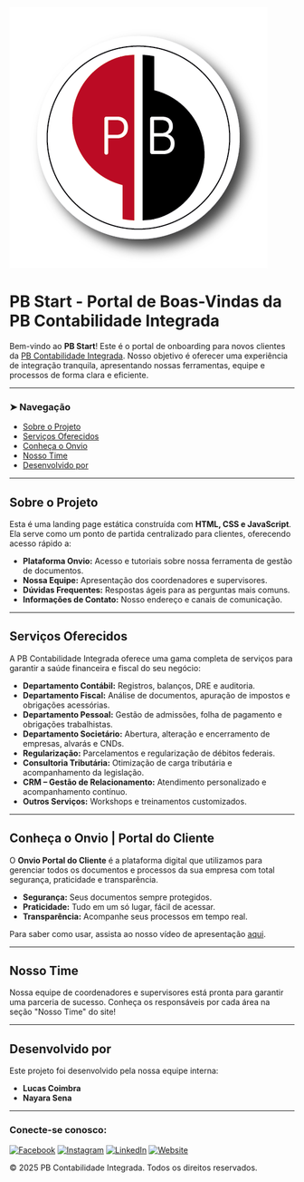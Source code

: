 ![PB Start Logo](assets/img/logo.png)

# PB Start - Portal de Boas-Vindas da PB Contabilidade Integrada

Bem-vindo ao **PB Start**! Este é o portal de onboarding para novos clientes da [PB Contabilidade Integrada](https://pbcontabilidadeintegrada.com.br/). Nosso objetivo é oferecer uma experiência de integração tranquila, apresentando nossas ferramentas, equipe e processos de forma clara e eficiente.

---

### ➤ Navegação

- [Sobre o Projeto](#sobre-o-projeto)
- [Serviços Oferecidos](#serviços-oferecidos)
- [Conheça o Onvio](#conheça-o-onvio-|-portal-do-cliente)
- [Nosso Time](#nosso-time)
- [Desenvolvido por](#desenvolvido-por)

---

## Sobre o Projeto

Esta é uma landing page estática construída com **HTML, CSS e JavaScript**. Ela serve como um ponto de partida centralizado para clientes, oferecendo acesso rápido a:

- **Plataforma Onvio:** Acesso e tutoriais sobre nossa ferramenta de gestão de documentos.
- **Nossa Equipe:** Apresentação dos coordenadores e supervisores.
- **Dúvidas Frequentes:** Respostas ágeis para as perguntas mais comuns.
- **Informações de Contato:** Nosso endereço e canais de comunicação.

---

## Serviços Oferecidos

A PB Contabilidade Integrada oferece uma gama completa de serviços para garantir a saúde financeira e fiscal do seu negócio:

- **Departamento Contábil:** Registros, balanços, DRE e auditoria.
- **Departamento Fiscal:** Análise de documentos, apuração de impostos e obrigações acessórias.
- **Departamento Pessoal:** Gestão de admissões, folha de pagamento e obrigações trabalhistas.
- **Departamento Societário:** Abertura, alteração e encerramento de empresas, alvarás e CNDs.
- **Regularização:** Parcelamentos e regularização de débitos federais.
- **Consultoria Tributária:** Otimização de carga tributária e acompanhamento da legislação.
- **CRM – Gestão de Relacionamento:** Atendimento personalizado e acompanhamento contínuo.
- **Outros Serviços:** Workshops e treinamentos customizados.

---

## Conheça o Onvio | Portal do Cliente

O **Onvio Portal do Cliente** é a plataforma digital que utilizamos para gerenciar todos os documentos e processos da sua empresa com total segurança, praticidade e transparência.

- **Segurança:** Seus documentos sempre protegidos.
- **Praticidade:** Tudo em um só lugar, fácil de acessar.
- **Transparência:** Acompanhe seus processos em tempo real.

Para saber como usar, assista ao nosso vídeo de apresentação [aqui](https://www.youtube.com/watch?v=wW-LLlyaW3c).

---

## Nosso Time

Nossa equipe de coordenadores e supervisores está pronta para garantir uma parceria de sucesso. Conheça os responsáveis por cada área na seção "Nosso Time" do site!

---

## Desenvolvido por

Este projeto foi desenvolvido pela nossa equipe interna:

- **Lucas Coimbra**
- **Nayara Sena**

---

### Conecte-se conosco:

<p align="left">
  <a href="https://www.facebook.com/pbcontabilidadeintegrada/" target="_blank"><img src="https://img.shields.io/badge/Facebook-1877F2?style=for-the-badge&logo=facebook&logoColor=white" alt="Facebook"/></a>
  <a href="https://www.instagram.com/pbcontabilidadeintegrada/" target="_blank"><img src="https://img.shields.io/badge/Instagram-E4405F?style=for-the-badge&logo=instagram&logoColor=white" alt="Instagram"/></a>
  <a href="https://www.linkedin.com/company/pb-contabilidade-integrada/posts/?feedView=all" target="_blank"><img src="https://img.shields.io/badge/LinkedIn-0077B5?style=for-the-badge&logo=linkedin&logoColor=white" alt="LinkedIn"/></a>
  <a href="https://pbcontabilidadeintegrada.com.br/" target="_blank"><img src="https://img.shields.io/badge/Website-4A90E2?style=for-the-badge&logo=google-chrome&logoColor=white" alt="Website"/></a>
</p>

© 2025 PB Contabilidade Integrada. Todos os direitos reservados.
